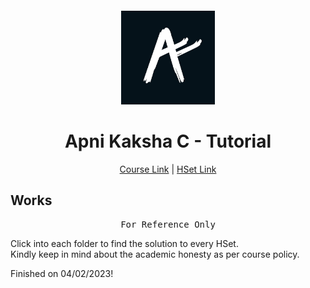 # <br>
<p align="center">
<img src="./apni_kaksha.c - images/unnamed.jpg" alt="logo" height="150"/>
</p>

<h1 align="center">
Apni Kaksha C - Tutorial
</h1>

<p align="center">
  <a href="https://youtu.be/irqbmMNs2Bo">Course Link</a> | <a href="https://drive.google.com/drive/folders/1MkwoU52eEXDVu1KDy7U1qzKF0wMKane_">HSet Link</a>
</p>


## Works

<pre align="center">
For Reference Only
</pre>

Click into each folder to find the solution to every HSet. 
<br>Kindly keep in mind about the academic honesty as per course policy. 

Finished on 04/02/2023!
</p>
